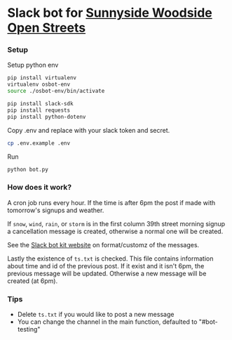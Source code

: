 # Slack bot for [Sunnyside Woodside Open Streets](https://twitter.com/SWOpenStreets)

### Setup

Setup python env

```bash
pip install virtualenv
virtualenv osbot-env
source ./osbot-env/bin/activate

pip install slack-sdk
pip install requests
pip install python-dotenv
```

Copy .env and replace with your slack token and secret.
```bash
cp .env.example .env
```

Run
```bash
python bot.py
```

### How does it work?

A cron job runs every hour. If the time is after 6pm the post if made with tomorrow's signups and weather.

If `snow`, `wind`, `rain`, or `storm` is in the first column 39th street morning signup a cancellation message is created, otherwise a normal one will be created.

See the [Slack bot kit website](https://api.slack.com/block-kit) on format/customz of the messages.

Lastly the existence of `ts.txt` is checked. This file contains information about time and id of the previous post. If it exist and it isn't 6pm, the previous message will be updated. Otherwise a new message will be created (at 6pm).

### Tips

- Delete `ts.txt` if you would like to post a new message
- You can change the channel in the main function, defaulted to "#bot-testing"